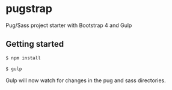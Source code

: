 # pugstrap
Pug/Sass project starter with Bootstrap 4 and Gulp

## Getting started

```sh
$ npm install
```

```sh
$ gulp
```

Gulp will now watch for changes in the pug and sass directories.
